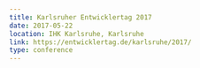 ```yaml
---
title: Karlsruher Entwicklertag 2017
date: 2017-05-22
location: IHK Karlsruhe, Karlsruhe
link: https://entwicklertag.de/karlsruhe/2017/
type: conference
---
```

